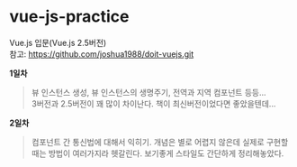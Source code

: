 # vue-js-practice
Vue.js 입문(Vue.js 2.5버전)   
참고: https://github.com/joshua1988/doit-vuejs.git

**1일차**   
>뷰 인스턴스 생성, 뷰 인스턴스의 생명주기, 전역과 지역 컴포넌트 등등...   
>3버전과 2.5버전이 꽤 많이 차이난다. 책이 최신버전이었다면 좋았을텐데...

**2일차**
>컴포넌트 간 통신법에 대해서 익히기.
>개념은 별로 어렵지 않은데 실제로 구현할때는 방법이 여러가지라 헷갈린다.
>보기좋게 스타일도 간단하게 정리해놓았다.